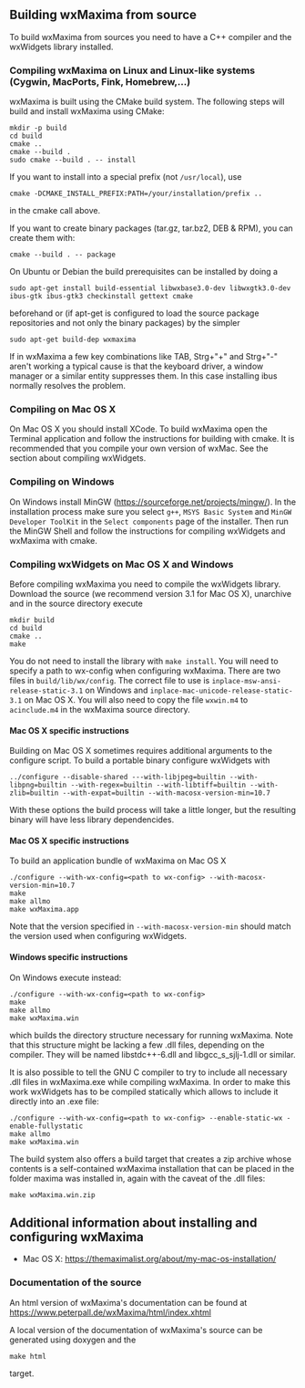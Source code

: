 Building wxMaxima from source
-----------------------------

To build wxMaxima from sources you need to have a C++ compiler and the
wxWidgets library installed.

### Compiling wxMaxima on Linux and Linux-like systems (Cygwin, MacPorts, Fink, Homebrew,...)

wxMaxima is built using the CMake build system.
The following steps will build and install wxMaxima using CMake:

    mkdir -p build
    cd build
    cmake ..
    cmake --build .
    sudo cmake --build . -- install

If you want to install into a special prefix (not `/usr/local`), use

    cmake -DCMAKE_INSTALL_PREFIX:PATH=/your/installation/prefix ..

in the cmake call above.

If you want to create binary packages (tar.gz, tar.bz2, DEB & RPM), you can
create them with:

    cmake --build . -- package


On Ubuntu or Debian the build prerequisites can be installed by doing
a

    sudo apt-get install build-essential libwxbase3.0-dev libwxgtk3.0-dev ibus-gtk ibus-gtk3 checkinstall gettext cmake

beforehand or (if apt-get is configured to load the source package
repositories and not only the binary packages) by the simpler

    sudo apt-get build-dep wxmaxima


If in wxMaxima a few key combinations like TAB, Strg+"+" and Strg+"-" aren't
working a typical cause is that the keyboard driver, a window manager or a
similar entity suppresses them. In this case installing ibus normally resolves
the problem.

### Compiling on Mac OS X

On Mac OS X you should install XCode. To build wxMaxima open the
Terminal application and follow the instructions for building with cmake.
It is recommended that you compile your own version of
wxMac. See the section about compiling wxWidgets.


### Compiling on Windows

On Windows install MinGW (https://sourceforge.net/projects/mingw/). In
the installation process make sure you select `g++`, `MSYS Basic
System` and `MinGW Developer ToolKit` in the `Select components` page
of the installer.  Then run the MinGW Shell and follow the
instructions for compiling wxWidgets and wxMaxima with cmake.


### Compiling wxWidgets on Mac OS X and Windows

Before compiling wxMaxima you need to compile the wxWidgets
library. Download the source (we recommend version 3.1 for Mac OS X),
unarchive and in the source directory execute

    mkdir build
    cd build
    cmake ..
    make

You do not need to install the library with `make install`. You will
need to specify a path to wx-config when configuring wxMaxima. There
are two files in `build/lib/wx/config`. The correct file to use is
`inplace-msw-ansi-release-static-3.1` on Windows and
`inplace-mac-unicode-release-static-3.1` on Mac OS X. You will also
need to copy the file `wxwin.m4` to `acinclude.m4` in the wxMaxima
source directory.

#### Mac OS X specific instructions

Building on Mac OS X sometimes requires additional arguments to the
configure script. To build a portable binary configure wxWidgets with

    ../configure --disable-shared ---with-libjpeg=builtin --with-libpng=builtin --with-regex=builtin --with-libtiff=builtin --with-zlib=builtin --with-expat=builtin --with-macosx-version-min=10.7

With these options the build process will take a little longer, but
the resulting binary will have less library dependencides.

#### Mac OS X specific instructions

To build an application bundle of wxMaxima on Mac OS X

    ./configure --with-wx-config=<path to wx-config> --with-macosx-version-min=10.7
    make
    make allmo
    make wxMaxima.app

Note that the version specified in `--with-macosx-version-min` should match the version
used when configuring wxWidgets.

#### Windows specific instructions

On Windows execute instead:

    ./configure --with-wx-config=<path to wx-config>
    make
    make allmo
    make wxMaxima.win

which builds the directory structure necessary for running wxMaxima. Note
that this structure might be lacking a few .dll files, depending on the
compiler. They will be named libstdc++-6.dll and libgcc_s_sjlj-1.dll or
similar.

It is also possible to tell the GNU C compiler to try to include all
necessary .dll files in wxMaxima.exe while compiling wxMaxima. In order to
make this work wxWidgets has to be compiled statically which allows to
include it directly into an .exe file:

    ./configure --with-wx-config=<path to wx-config> --enable-static-wx -enable-fullystatic
    make allmo
    make wxMaxima.win


The build system also offers a build target that creates a zip archive whose
contents is a self-contained wxMaxima installation that can be placed in the folder
maxima was installed in, again with the caveat of the .dll files:

    make wxMaxima.win.zip

Additional information about installing and configuring wxMaxima
----------------------------------------------------------------
 - Mac OS X: https://themaximalist.org/about/my-mac-os-installation/

### Documentation of the source

An html version of wxMaxima's documentation can be found at 
https://www.peterpall.de/wxMaxima/html/index.xhtml

A local version of the documentation of wxMaxima's source can be
generated using doxygen and the

    make html

target. 


